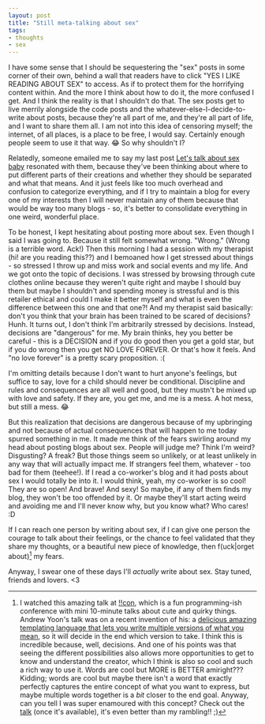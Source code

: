 ```yaml
---
layout: post
title: "Still meta-talking about sex"
tags:
- thoughts
- sex
---
```


I have some sense that I should be sequestering the "sex" posts in some corner of their own, behind a wall that readers have to click "YES I LIKE READING ABOUT SEX" to access. As if to protect them for the horrifying content within. And the more I think about how to do it, the more confused I get. And I think the reality is that I shouldn't do that. The sex posts get to live merrily alongside the code posts and the whatever-else-I-decide-to-write about posts, because they're all part of me, and they're all part of life, and I want to share them all. I am not into this idea of censoring myself; the internet, of all places, is a place to be free, I would say. Certainly enough people seem to use it that way. :joy: So why shouldn't I?<!--more-->

Relatedly, someone emailed me to say my last post [Let's talk about sex baby](/blog/posts/2020-04-25-lets-talk-about-sex-baby) resonated with them, because they've been thinking about where to put different parts of their creations and whether they should be separated and what that means. And it just feels like too much overhead and confusion to categorize everything, and if I try to maintain a blog for every one of my interests then I will never maintain any of them because that would be way too many blogs - so, it's better to consolidate everything in one weird, wonderful place.

To be honest, I kept hesitating about posting more about sex. Even though I said I was going to. Because it still felt somewhat wrong. "Wrong." (Wrong is a terrible word. Ack!) Then this morning I had a session with my therapist (hi! are you reading this??) and I bemoaned how I get stressed about things - so stressed I throw up and miss work and social events and my life. And we got onto the topic of decisions. I was stressed by browsing through cute clothes online because they weren't quite right and maybe I should buy them but maybe I shouldn't and spending money is stressful and is this retailer ethical and could I make it better myself and what is even the difference between this one and that one?! And my therapist said basically: don't you think that your brain has been trained to be scared of decisions? Hunh. It turns out, I don't think I'm arbitrarily stressed by decisions. Instead, decisions are "dangerous" for me. My brain thinks, hey you better be careful - this is a DECISION and if you do good then you get a gold star, but if you do wrong then you get NO LOVE FOREVER. Or that's how it feels. And "no love forever" is a pretty scary proposition. :(

I'm omitting details because I don't want to hurt anyone's feelings, but suffice to say, love for a child should never be conditional. Discipline and rules and consequences are all well and good, but they mustn't be mixed up with love and safety. If they are, you get me, and me is a mess. A hot mess, but still a mess. :joy:

But this realization that decisions are dangerous because of my upbringing and not because of actual consequences that will happen to me today spurred something in me. It made me think of the fears swirling around my head about posting blogs about sex. People will judge me? Think I'm weird? Disgusting? A freak? But those things seem so unlikely, or at least unlikely in any way that will actually impact me. If strangers feel them, whatever - too bad for them (teehee!). If I read a co-worker's blog and it had posts about sex I would totally be into it. I would think, yeah, my co-worker is so cool! They are so open! And brave! And sexy! So maybe, if any of them finds my blog, they won't be too offended by it. Or maybe they'll start acting weird and avoiding me and I'll never know why, but you know what? Who cares! :D

If I can reach one person by writing about sex, if I can give one person the courage to talk about their feelings, or the chance to feel validated that they share my thoughts, or a beautiful new piece of knowledge, then f(uck\|orget about)[^1] my fears.

Anyway, I swear one of these days I'll _actually_ write about sex. Stay tuned, friends and lovers. <3

[^1]: I watched this amazing talk at [!!con](http://bangbangcon.com/), which is a fun programming-ish conference with mini 10-minute talks about cute and quirky things. Andrew Yoon's talk was on a recent invention of his: a [delicious amazing templating language that lets you write multiple versions of what you mean](http://bangbangcon.com/speakers.html#andrew-yoon), so it will decide in the end which version to take. I think this is incredible because, well, decisions. And one of his points was that seeing the different possibilities also allows more opportunities to get to know and understand the creator, which I think is also so cool and such a rich way to use it. Words are cool but MORE is BETTER amiright??? Kidding; words are cool but maybe there isn't a word that exactly perfectly captures the entire concept of what you want to express, but maybe multiple words together is a _bit_ closer to the end goal. Anyway, can you tell I was super enamoured with this concept? Check out the [talk](http://bangbangcon.com/recordings.html) (once it's available), it's even better than my rambling!! ;)
